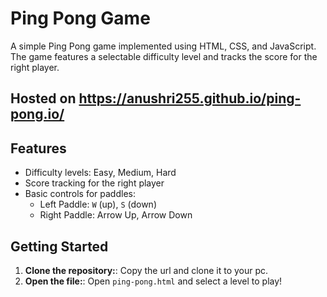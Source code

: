 # Ping Pong Game

A simple Ping Pong game implemented using HTML, CSS, and JavaScript. The game features a selectable difficulty level and tracks the score for the right player.

## Hosted on https://anushri255.github.io/ping-pong.io/ 

## Features

- Difficulty levels: Easy, Medium, Hard
- Score tracking for the right player
- Basic controls for paddles:
  - Left Paddle: `W` (up), `S` (down)
  - Right Paddle: Arrow Up, Arrow Down

## Getting Started

1. **Clone the repository:**: Copy the url and clone it to your pc.
2. **Open the file:**: Open `ping-pong.html` and select a level to play!
